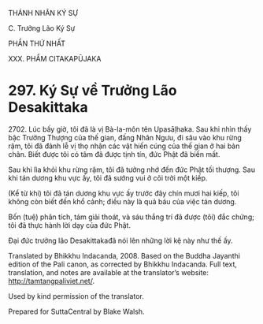 THÁNH NHÂN KÝ SỰ

C. Trưởng Lão Ký Sự

PHẦN THỨ NHẤT

XXX. PHẨM CITAKAPŪJAKA

# 297\. Ký Sự về Trưởng Lão Desakittaka

2702\. Lúc bấy giờ, tôi đã là vị Bà-la-môn tên Upasāḷhaka. Sau khi nhìn thấy bậc Trưởng Thượng của thế gian, đấng Nhân Ngưu, đi sâu vào khu rừng rậm, tôi đã đảnh lễ vị thọ nhận các vật hiến cúng của thế gian ở hai bàn chân. Biết được tôi có tâm đã được tịnh tín, đức Phật đã biến mất.

Sau khi lìa khỏi khu rừng rậm, tôi đã tưởng nhớ đến đức Phật tối thượng. Sau khi tán dương khu vực ấy, tôi đã sướng vui ở cõi trời một kiếp.

(Kể từ khi) tôi đã tán dương khu vực ấy trước đây chín mươi hai kiếp, tôi không còn biết đến khổ cảnh; điều này là quả báu của việc tán dương.

Bốn (tuệ) phân tích, tám giải thoát, và sáu thắng trí đã được (tôi) đắc chứng; tôi đã thực hành lời dạy của đức Phật.

Đại đức trưởng lão Desakittakađã nói lên những lời kệ này như thế ấy.

Translated by Bhikkhu Indacanda, 2008. Based on the Buddha Jayanthi edition of the Pali canon, as corrected by Bhikkhu Indacanda. Full text, translation, and notes are available at the translator’s website: http://tamtangpaliviet.net/.

Used by kind permission of the translator.

Prepared for SuttaCentral by Blake Walsh.